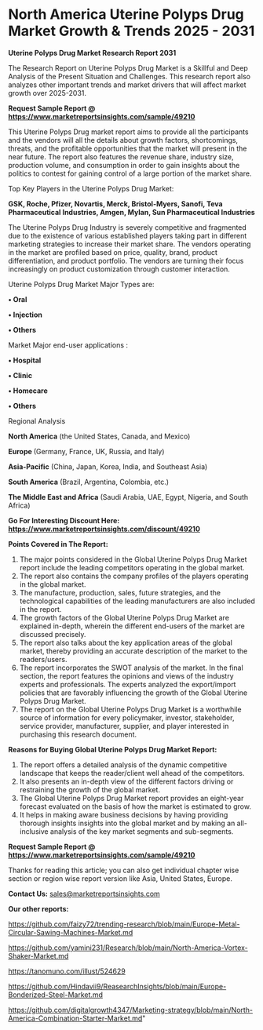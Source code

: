 # North America Uterine Polyps Drug Market Growth & Trends 2025 - 2031

<strong>Uterine Polyps Drug Market Research Report 2031</strong>

The Research Report on Uterine Polyps Drug Market is a Skillful and Deep Analysis of the Present Situation and Challenges. This research report also analyzes other important trends and market drivers that will affect market growth over 2025-2031.

<strong>Request Sample Report @ <a href=https://www.marketreportsinsights.com/sample/49210>https://www.marketreportsinsights.com/sample/49210</a></strong>

This Uterine Polyps Drug market report aims to provide all the participants and the vendors will all the details about growth factors, shortcomings, threats, and the profitable opportunities that the market will present in the near future. The report also features the revenue share, industry size, production volume, and consumption in order to gain insights about the politics to contest for gaining control of a large portion of the market share.

Top Key Players in the Uterine Polyps Drug Market:

<strong>GSK, Roche, Pfizer, Novartis, Merck, Bristol-Myers, Sanofi, Teva Pharmaceutical Industries, Amgen, Mylan, Sun Pharmaceutical Industries</strong>

The Uterine Polyps Drug Industry is severely competitive and fragmented due to the existence of various established players taking part in different marketing strategies to increase their market share. The vendors operating in the market are profiled based on price, quality, brand, product differentiation, and product portfolio. The vendors are turning their focus increasingly on product customization through customer interaction.

Uterine Polyps Drug Market Major Types are:

<strong>•  Oral

•  Injection

•  Others</strong>

Market Major end-user applications :

<strong>•  Hospital

•  Clinic

•  Homecare

•  Others</strong>

Regional Analysis

</u><strong><b>North America</b></strong> (the United States, Canada, and Mexico)

<strong><b>Europe </b></strong>(Germany, France, UK, Russia, and Italy)

<strong><b>Asia-Pacific</b></strong> (China, Japan, Korea, India, and Southeast Asia)

<strong><b>South America</b></strong> (Brazil, Argentina, Colombia, etc.)

<strong><b>The Middle East and Africa</b></strong> (Saudi Arabia, UAE, Egypt, Nigeria, and South Africa)

<strong>Go For Interesting Discount Here: <a href=https://www.marketreportsinsights.com/discount/49210>https://www.marketreportsinsights.com/discount/49210</a></strong>

<strong>Points Covered in The Report:</strong>
<ol>
  <li>The major points considered in the Global Uterine Polyps Drug Market report include the leading competitors operating in the global market.</li>
  <li>The report also contains the company profiles of the players operating in the global market.</li>
  <li>The manufacture, production, sales, future strategies, and the technological capabilities of the leading manufacturers are also included in the report.</li>
  <li>The growth factors of the Global Uterine Polyps Drug Market are explained in-depth, wherein the different end-users of the market are discussed precisely.</li>
  <li>The report also talks about the key application areas of the global market, thereby providing an accurate description of the market to the readers/users.</li>
  <li>The report incorporates the SWOT analysis of the market. In the final section, the report features the opinions and views of the industry experts and professionals. The experts analyzed the export/import policies that are favorably influencing the growth of the Global Uterine Polyps Drug Market.</li>
  <li>The report on the Global Uterine Polyps Drug Market is a worthwhile source of information for every policymaker, investor, stakeholder, service provider, manufacturer, supplier, and player interested in purchasing this research document.</li>
</ol>
<strong>Reasons for Buying Global Uterine Polyps Drug Market Report:</strong>

<ol>
  <li>The report offers a detailed analysis of the dynamic competitive landscape that keeps the reader/client well ahead of the competitors.</li>
  <li>It also presents an in-depth view of the different factors driving or restraining the growth of the global market.</li>
  <li>The Global Uterine Polyps Drug Market report provides an eight-year forecast evaluated on the basis of how the market is estimated to grow.</li>
  <li>It helps in making aware business decisions by having providing thorough insights insights into the global market and by making an all-inclusive analysis of the key market segments and sub-segments.</li>
</ol>
<strong>Request Sample Report @ <a href=https://www.marketreportsinsights.com/sample/49210>https://www.marketreportsinsights.com/sample/49210</a></strong>


Thanks for reading this article; you can also get individual chapter wise section or region wise report version like Asia, United States, Europe.

<strong>Contact Us:</strong>
sales@marketreportsinsights.com

<strong>Our other reports:</strong>

<a href=https://github.com/faizy72/trending-research/blob/main/Europe-Metal-Circular-Sawing-Machines-Market.md>https://github.com/faizy72/trending-research/blob/main/Europe-Metal-Circular-Sawing-Machines-Market.md</a>

<a href=https://github.com/yamini231/Research/blob/main/North-America-Vortex-Shaker-Market.md>https://github.com/yamini231/Research/blob/main/North-America-Vortex-Shaker-Market.md</a>

<a href=https://tanomuno.com/illust/524629>https://tanomuno.com/illust/524629</a>

<a href=https://github.com/Hindavii9/ReasearchInsights/blob/main/Europe-Bonderized-Steel-Market.md>https://github.com/Hindavii9/ReasearchInsights/blob/main/Europe-Bonderized-Steel-Market.md</a>

<a href=https://github.com/digitalgrowth4347/Marketing-strategy/blob/main/North-America-Combination-Starter-Market.md>https://github.com/digitalgrowth4347/Marketing-strategy/blob/main/North-America-Combination-Starter-Market.md</a>"
